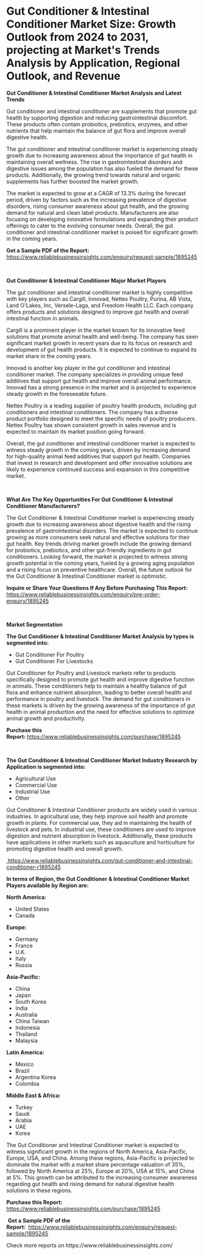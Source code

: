 <p><h1>Gut Conditioner & Intestinal Conditioner Market Size: Growth Outlook from 2024 to 2031, projecting at Market's Trends Analysis by Application, Regional Outlook, and Revenue</h1></p><p><strong>Gut Conditioner & Intestinal Conditioner Market Analysis and Latest Trends</strong></p>
<p><p>Gut conditioner and intestinal conditioner are supplements that promote gut health by supporting digestion and reducing gastrointestinal discomfort. These products often contain probiotics, prebiotics, enzymes, and other nutrients that help maintain the balance of gut flora and improve overall digestive health.</p><p>The gut conditioner and intestinal conditioner market is experiencing steady growth due to increasing awareness about the importance of gut health in maintaining overall wellness. The rise in gastrointestinal disorders and digestive issues among the population has also fueled the demand for these products. Additionally, the growing trend towards natural and organic supplements has further boosted the market growth.</p><p>The market is expected to grow at a CAGR of 13.3% during the forecast period, driven by factors such as the increasing prevalence of digestive disorders, rising consumer awareness about gut health, and the growing demand for natural and clean label products. Manufacturers are also focusing on developing innovative formulations and expanding their product offerings to cater to the evolving consumer needs. Overall, the gut conditioner and intestinal conditioner market is poised for significant growth in the coming years.</p></p>
<p><strong>Get a Sample PDF of the Report:&nbsp;</strong> <a href="https://www.reliablebusinessinsights.com/enquiry/request-sample/1895245">https://www.reliablebusinessinsights.com/enquiry/request-sample/1895245</a></p>
<p>&nbsp;</p>
<p><strong>Gut Conditioner & Intestinal Conditioner Major Market Players</strong></p>
<p><p>The gut conditioner and intestinal conditioner market is highly competitive with key players such as Cargill, Innovad, Nettex Poultry, Purina, AB Vista, Land O'Lakes, Inc, Versele-Laga, and Freedom Health LLC. Each company offers products and solutions designed to improve gut health and overall intestinal function in animals.</p><p>Cargill is a prominent player in the market known for its innovative feed solutions that promote animal health and well-being. The company has seen significant market growth in recent years due to its focus on research and development of gut health products. It is expected to continue to expand its market share in the coming years.</p><p>Innovad is another key player in the gut conditioner and intestinal conditioner market. The company specializes in providing unique feed additives that support gut health and improve overall animal performance. Innovad has a strong presence in the market and is projected to experience steady growth in the foreseeable future.</p><p>Nettex Poultry is a leading supplier of poultry health products, including gut conditioners and intestinal conditioners. The company has a diverse product portfolio designed to meet the specific needs of poultry producers. Nettex Poultry has shown consistent growth in sales revenue and is expected to maintain its market position going forward.</p><p>Overall, the gut conditioner and intestinal conditioner market is expected to witness steady growth in the coming years, driven by increasing demand for high-quality animal feed additives that support gut health. Companies that invest in research and development and offer innovative solutions are likely to experience continued success and expansion in this competitive market.</p></p>
<p>&nbsp;</p>
<p><strong>What Are The Key Opportunities For Gut Conditioner & Intestinal Conditioner Manufacturers?</strong></p>
<p><p>The Gut Conditioner & Intestinal Conditioner market is experiencing steady growth due to increasing awareness about digestive health and the rising prevalence of gastrointestinal disorders. The market is expected to continue growing as more consumers seek natural and effective solutions for their gut health. Key trends driving market growth include the growing demand for probiotics, prebiotics, and other gut-friendly ingredients in gut conditioners. Looking forward, the market is projected to witness strong growth potential in the coming years, fueled by a growing aging population and a rising focus on preventive healthcare. Overall, the future outlook for the Gut Conditioner & Intestinal Conditioner market is optimistic.</p></p>
<p><strong>Inquire or Share Your Questions If Any Before Purchasing This Report:</strong> <a href="https://www.reliablebusinessinsights.com/enquiry/pre-order-enquiry/1895245">https://www.reliablebusinessinsights.com/enquiry/pre-order-enquiry/1895245</a></p>
<p>&nbsp;</p>
<p><strong>Market Segmentation</strong></p>
<p><strong>The Gut Conditioner & Intestinal Conditioner Market Analysis by types is segmented into:</strong></p>
<p><ul><li>Gut Conditioner For Poultry</li><li>Gut Conditioner For Livestocks</li></ul></p>
<p><p>Gut Conditioner for Poultry and Livestock markets refer to products specifically designed to promote gut health and improve digestive function in animals. These conditioners help to maintain a healthy balance of gut flora and enhance nutrient absorption, leading to better overall health and performance in poultry and livestock. The demand for gut conditioners in these markets is driven by the growing awareness of the importance of gut health in animal production and the need for effective solutions to optimize animal growth and productivity.</p></p>
<p><strong>Purchase this Report:&nbsp;</strong><a href="https://www.reliablebusinessinsights.com/purchase/1895245">https://www.reliablebusinessinsights.com/purchase/1895245</a></p>
<p>&nbsp;</p>
<p><strong>The Gut Conditioner & Intestinal Conditioner Market Industry Research by Application is segmented into:</strong></p>
<p><ul><li>Agricultural Use</li><li>Commercial Use</li><li>Industrial Use</li><li>Other</li></ul></p>
<p><p>Gut Conditioner & Intestinal Conditioner products are widely used in various industries. In agricultural use, they help improve soil health and promote growth in plants. For commercial use, they aid in maintaining the health of livestock and pets. In industrial use, these conditioners are used to improve digestion and nutrient absorption in livestock. Additionally, these products have applications in other markets such as aquaculture and horticulture for promoting digestive health and overall growth.</p></p>
<p><a href="https://www.reliablebusinessinsights.com/gut-conditioner-and-intestinal-conditioner-r1895245">&nbsp;https://www.reliablebusinessinsights.com/gut-conditioner-and-intestinal-conditioner-r1895245</a></p>
<p><strong>In terms of Region, the Gut Conditioner & Intestinal Conditioner Market Players available by Region are:</strong></p>
<p>
    <p> <strong> North America: </strong>
        <ul>
            <li>United States</li>
            <li>Canada</li>
        </ul>
        </p> 
    <p> <strong> Europe: </strong>
        <ul>
            <li>Germany</li>
            <li>France</li>
            <li>U.K.</li>
            <li>Italy</li>
            <li>Russia</li>
        </ul>
        </p> 
    <p> <strong> Asia-Pacific: </strong>
        <ul>
            <li>China</li>
            <li>Japan</li>
            <li>South Korea</li>
            <li>India</li>
            <li>Australia</li>
            <li>China Taiwan</li>
            <li>Indonesia</li>
            <li>Thailand</li>
            <li>Malaysia</li>
        </ul>
        </p> 
    <p> <strong> Latin America: </strong>
        <ul>
            <li>Mexico</li>
            <li>Brazil</li>
            <li>Argentina Korea</li>
            <li>Colombia</li>
        </ul>
        </p> 
    <p> <strong> Middle East & Africa: </strong>
        <ul>
            <li>Turkey</li>
            <li>Saudi</li>
            <li>Arabia</li>
            <li>UAE</li>
            <li>Korea</li>
        </ul>
    </p>
    </p>
<p><p>The Gut Conditioner and Intestinal Conditioner market is expected to witness significant growth in the regions of North America, Asia-Pacific, Europe, USA, and China. Among these regions, Asia-Pacific is projected to dominate the market with a market share percentage valuation of 35%, followed by North America at 25%, Europe at 20%, USA at 15%, and China at 5%. This growth can be attributed to the increasing consumer awareness regarding gut health and rising demand for natural digestive health solutions in these regions.</p></p>
<p><strong>Purchase this Report: </strong><a href="https://www.reliablebusinessinsights.com/purchase/1895245">https://www.reliablebusinessinsights.com/purchase/1895245</a></p>
<p>&nbsp;<strong>Get a Sample PDF of the Report:&nbsp;&nbsp;</strong><a href="https://www.reliablebusinessinsights.com/enquiry/request-sample/1895245">https://www.reliablebusinessinsights.com/enquiry/request-sample/1895245</a></p>
<p><strong></strong></p>
<p>Check more reports on https://www.reliablebusinessinsights.com/</p>